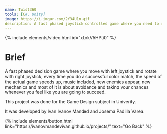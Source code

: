 ```yaml
---
name: Twist360
tools: [C#, Unity]
image: https://i.imgur.com/2Y34U1n.gif
description: A fast phased joystick controlled game where you need to rotate and match the colors of your character with the enemies, try to achieve as much score as you can!
---
```


{% include elements/video.html id="xkokV5HPti0" %}

# Brief

A fast phased decision game where you move with left joystick and rotate with right joystick, every time you do a successful color match, the speed of the actual game speeds up, music included, new enemies appear, new mechanics and most of it is about avoidance and taking your chances whenever you feel like you are going to succeed.

This project was done for the Game Design subject in Univerity.

It was developed by Ivan Ivanov Manded and Josema Padilla Varea.


<p class="text-center">
{% include elements/button.html link="https://ivanovmandevivan.github.io/projects/" text="Go Back" %}
</p>